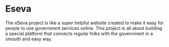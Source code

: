 # Eseva
The eSeva project is like a super helpful website created to make it easy for people to use government services online. This project is all about building a special platform that connects regular folks with the government in a smooth and easy way. 

